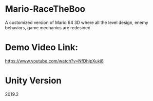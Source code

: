 # Mario-RaceTheBoo
A customized version of Mario 64 3D where all the level design, enemy behaviors, game mechanics are redesined
# Demo Video Link: 
https://www.youtube.com/watch?v=NfDhipXukj8
# Unity Version
2019.2
